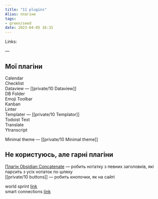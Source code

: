 ```yaml
---
title: "11 plugins"
Alias: плагіни
tags:
- green/seed
date: 2023-04-05 16:31
---
```

Links:   

—
## Мої плагіни
Calendar  
Checklist  
Dataview  — [[private/10 Dataview]]  
DB Folder  
Emoji Toolbar  
Kanban  
Linter  
Templater  — [[private/10 Templator]]  
Todoist Text  
Translate  
Ytranscript 

Minimal theme — [[private/10 Minimal theme]]

## Не користуюсь, але гарні плагіни
[Плагін Obsidian Concatenate](https://github.com/eleanorkonik/concatenate#manual-installation) — робить нотатку з певних заголовків, які парсить з усіх нотаток по шляху  
[[private/10 buttons]] — робить кнопочки, як на сайті

world sprint [link](https://github.com/kinabalu/obsidian-word-sprint)  
smart connections  [link](https://github.com/brianpetro/obsidian-smart-connections)  